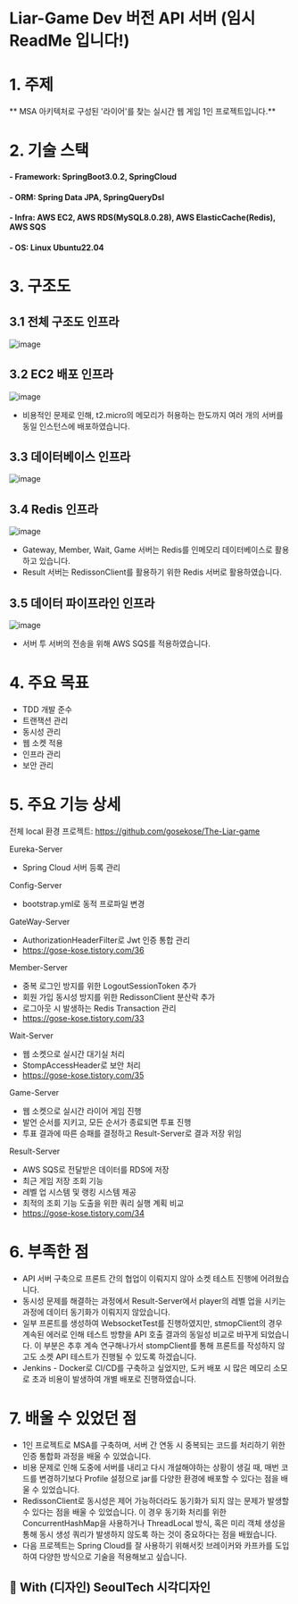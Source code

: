 Liar-Game Dev 버전 API 서버 (임시 ReadMe 입니다!)
======================

# 1. 주제 
** MSA 아키텍처로 구성된 '라이어'를 찾는 실시간 웹 게임 1인 프로젝트입니다.**


# 2. 기술 스택
#### - Framework: SpringBoot3.0.2, SpringCloud </br>
#### - ORM: Spring Data JPA, SpringQueryDsl </br>
#### - Infra: AWS EC2, AWS RDS(MySQL8.0.28), AWS ElasticCache(Redis), AWS SQS </br>
#### - OS: Linux Ubuntu22.04


# 3. 구조도
## 3.1 전체 구조도 인프라
![image](https://user-images.githubusercontent.com/88478829/229703902-6bfbfc68-c2e2-4521-8aa9-97264d1e98ac.png)

## 3.2 EC2 배포 인프라
![image](https://user-images.githubusercontent.com/88478829/229705478-5d6165f9-c21b-496f-bc04-210c0a16f5f4.png)
- 비용적인 문제로 인해, t2.micro의 메모리가 허용하는 한도까지 여러 개의 서버를 동일 인스턴스에 배포하였습니다. 

## 3.3 데이터베이스 인프라
![image](https://user-images.githubusercontent.com/88478829/229705548-30c05032-9ad9-4677-8d05-3e6dd0de61df.png)

## 3.4 Redis 인프라
![image](https://user-images.githubusercontent.com/88478829/229705666-484faa1d-5194-424f-9bc0-486500a1d59c.png)
- Gateway, Member, Wait, Game 서버는 Redis를 인메모리 데이터베이스로 활용하고 있습니다.
- Result 서버는 RedissonClient를 활용하기 위한 Redis 서버로 활용하였습니다.

## 3.5 데이터 파이프라인 인프라
![image](https://user-images.githubusercontent.com/88478829/229705736-41b21ab1-8b77-4ead-ac8b-1f899e1eb8c1.png)
- 서버 투 서버의 전송을 위해 AWS SQS를 적용하였습니다.

# 4. 주요 목표
- TDD 개발 준수
- 트랜잭션 관리
- 동시성 관리
- 웹 소켓 적용
- 인프라 관리
- 보안 관리


# 5. 주요 기능 상세
전체 local 환경 프로젝트: https://github.com/gosekose/The-Liar-game

Eureka-Server
- Spring Cloud 서버 등록 관리

Config-Server
- bootstrap.yml로 동적 프로파일 변경

GateWay-Server
- AuthorizationHeaderFilter로 Jwt 인증 통합 관리
- https://gose-kose.tistory.com/36

Member-Server
- 중복 로그인 방지를 위한 LogoutSessionToken 추가
- 회원 가입 동시성 방지를 위한 RedissonClient 분산락 추가
- 로그아웃 시 발생하는 Redis Transaction 관리
- https://gose-kose.tistory.com/33

Wait-Server
- 웹 소켓으로 실시간 대기실 처리
- StompAccessHeader로 보안 처리
- https://gose-kose.tistory.com/35

Game-Server
- 웹 소켓으로 실시간 라이어 게임 진행
- 발언 순서를 지키고, 모든 순서가 종료되면 투표 진행
- 투표 결과에 따른 승패를 결정하고 Result-Server로 결과 저장 위임

Result-Server
- AWS SQS로 전달받은 데이터를 RDS에 저장
- 최근 게임 저장 조회 기능
- 레벨 업 시스템 및 랭킹 시스템 제공
- 최적의 조회 기능 도출을 위한 쿼리 실행 계획 비교
- https://gose-kose.tistory.com/34

# 6. 부족한 점
- API 서버 구축으로 프론트 간의 협업이 이뤄지지 않아 소켓 테스트 진행에 어려웠습니다.
- 동시성 문제를 해결하는 과정에서 Result-Server에서 player의 레벨 업을 시키는 과정에 데이터 동기화가 이뤄지지 않았습니다.
- 일부 프론트를 생성하여 WebsocketTest를 진행하였지만, stmopClient의 경우 계속된 에러로 인해 테스트 방향을 API 호출 결과의 동일성 비교로 바꾸게 되었습니다. 이 부분은 추후 계속 연구해나가서 stompClient를 통해 프론트를 작성하지 않고도 소켓 API 테스트가 진행될 수 있도록 하겠습니다.
- Jenkins - Docker로 CI/CD를 구축하고 싶었지만, 도커 배포 시 많은 메모리 소모로 초과 비용이 발생하여 개별 배포로 진행하였습니다.

# 7. 배울 수 있었던 점
- 1인 프로젝트로 MSA를 구축하며, 서버 간 연동 시 중복되는 코드를 처리하기 위한 인증 통합화 과정을 배울 수 있었습니다.
- 비용 문제로 인해 도중에 서버를 내리고 다시 개설해야하는 상황이 생길 때, 매번 코드를 변경하기보다 Profile 설정으로 jar를 다양한 환경에 배포할 수 있다는 점을 배울 수 있었습니다.
- RedissonClient로 동시성은 제어 가능하더라도 동기화가 되지 않는 문제가 발생할 수 있다는 점을 배울 수 있었습니다. 이 경우 동기화 처리를 위한 ConcurrentHashMap을 사용하거나 ThreadLocal 방식, 혹은 미리 객체 생성을 통해 동시 생성 쿼리가 발생하지 않도록 하는 것이 중요하다는 점을 배웠습니다.
- 다음 프로젝트는 Spring Cloud를 잘 사용하기 위해서킷 브레이커와 카프카를 도입하여 다양한 방식으로 기술을 적용해보고 싶습니다.


## 👏 With (디자인) SeoulTech 시각디자인


